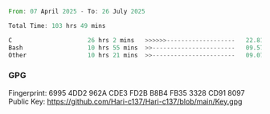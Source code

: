 <!--START_SECTION:waka-->

```rust
From: 07 April 2025 - To: 26 July 2025

Total Time: 103 hrs 49 mins

C                     26 hrs 2 mins   >>>>>>-------------------   22.81 %
Bash                  10 hrs 55 mins  >>-----------------------   09.57 %
Other                 10 hrs 21 mins  >>-----------------------   09.07 %
```

<!--END_SECTION:waka-->

### GPG <br />
Fingerprint:     6995 4DD2 962A CDE3 FD2B B8B4 FB35 3328 CD91 8097 <br />
Public Key:      https://github.com/Hari-c137/Hari-c137/blob/main/Key.gpg
